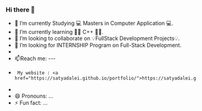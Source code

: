### Hi there 👋

<!--
**satyadalei/satyadalei** is a ✨ _special_ ✨ repository because its `README.md` (this file) appears on your GitHub profile.

Here are some ideas to get you started:
-->

- 🔭 I’m currently Studying 💻 Masters in Computer Application 💻.
- 🌱 I’m currently learning 🧑‍💻 C++ 🧑‍💻.
- 👯 I’m looking to collaborate on 💡FullStack Development Projects💡.
- 🤔 I’m looking for INTERNSHIP Program on Full-Stack Development.
- <!-- 💬 Ask me about ... -->
- 📫Reach me: ---
-      My website : <a href="https://satyadalei.github.io/portfolio/">https://satyadalei.github.io/portfolio/</a>
-      
- 😄 Pronouns: ...
- ⚡ Fun fact: ...

